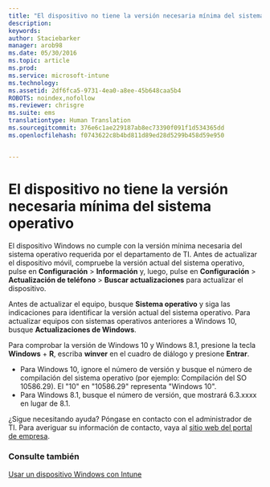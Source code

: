 ```yaml
---
title: "El dispositivo no tiene la versión necesaria mínima del sistema operativo | Microsoft Intune"
description: 
keywords: 
author: Staciebarker
manager: arob98
ms.date: 05/30/2016
ms.topic: article
ms.prod: 
ms.service: microsoft-intune
ms.technology: 
ms.assetid: 2df6fca5-9731-4ea0-a8ee-45b648caa5b4
ROBOTS: noindex,nofollow
ms.reviewer: chrisgre
ms.suite: ems
translationtype: Human Translation
ms.sourcegitcommit: 376e6c1ae229187ab8ec73390f091f1d534365dd
ms.openlocfilehash: f0743622c8b4bd811d89ed28d5299b458d59e950


---
```



# El dispositivo no tiene la versión necesaria mínima del sistema operativo

El dispositivo Windows no cumple con la versión mínima necesaria del sistema operativo requerida por el departamento de TI. Antes de actualizar el dispositivo móvil, compruebe la versión actual del sistema operativo, pulse en **Configuración** &gt; **Información** y, luego, pulse en **Configuración** &gt; **Actualización de teléfono** &gt; **Buscar actualizaciones** para actualizar el dispositivo.

Antes de actualizar el equipo, busque **Sistema operativo** y siga las indicaciones para identificar la versión actual del sistema operativo. Para actualizar equipos con sistemas operativos anteriores a Windows 10, busque **Actualizaciones de Windows**.

Para comprobar la versión de Windows 10 y Windows 8.1, presione la tecla **Windows** + **R**, escriba **winver** en el cuadro de diálogo y presione **Entrar**.

- Para Windows 10, ignore el número de versión y busque el número de compilación del sistema operativo (por ejemplo: Compilación del SO 10586.29). El "10" en "10586.29" representa "Windows 10".
- Para Windows 8.1, busque el número de versión, que mostrará 6.3.xxxx en lugar de 8.1.

¿Sigue necesitando ayuda? Póngase en contacto con el administrador de TI. Para averiguar su información de contacto, vaya al [sitio web del portal de empresa](http://portal.manage.microsoft.com).

### Consulte también
[Usar un dispositivo Windows con Intune](using-your-windows-device-with-intune.md)


<!--HONumber=Jul16_HO3-->


